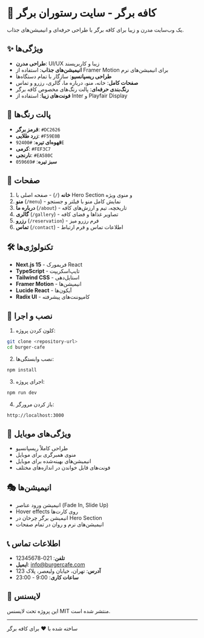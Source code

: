 # 🍔 کافه برگر - سایت رستوران برگر

یک وب‌سایت مدرن و زیبا برای کافه برگر با طراحی حرفه‌ای و انیمیشن‌های جذاب.

## ✨ ویژگی‌ها

- **طراحی مدرن**: UI/UX زیبا و کاربرپسند
- **انیمیشن‌های جذاب**: استفاده از Framer Motion برای انیمیشن‌های نرم
- **طراحی ریسپانسیو**: سازگار با تمام دستگاه‌ها
- **صفحات کامل**: خانه، منو، درباره ما، گالری، رزرو و تماس
- **رنگ‌بندی حرفه‌ای**: پالت رنگ‌های مخصوص کافه برگر
- **فونت‌های زیبا**: استفاده از Inter و Playfair Display

## 🎨 پالت رنگ‌ها

- **قرمز برگر**: `#DC2626`
- **زرد طلایی**: `#F59E0B`
- **قهوه‌ای تیره**: `#92400E`
- **کرمی**: `#FEF3C7`
- **نارنجی**: `#EA580C`
- **سبز تیره**: `#059669`

## 📄 صفحات

1. **خانه** (`/`) - صفحه اصلی با Hero Section و منوی ویژه
2. **منو** (`/menu`) - نمایش کامل منو با فیلتر و جستجو
3. **درباره ما** (`/about`) - تاریخچه، تیم و ارزش‌های کافه
4. **گالری** (`/gallery`) - تصاویر غذاها و فضای کافه
5. **رزرو** (`/reservation`) - فرم رزرو میز
6. **تماس** (`/contact`) - اطلاعات تماس و فرم ارتباط

## 🛠 تکنولوژی‌ها

- **Next.js 15** - فریمورک React
- **TypeScript** - تایپ‌اسکریپت
- **Tailwind CSS** - استایل‌دهی
- **Framer Motion** - انیمیشن‌ها
- **Lucide React** - آیکون‌ها
- **Radix UI** - کامپوننت‌های پیشرفته

## 🚀 نصب و اجرا

1. کلون کردن پروژه:
```bash
git clone <repository-url>
cd burger-cafe
```

2. نصب وابستگی‌ها:
```bash
npm install
```

3. اجرای پروژه:
```bash
npm run dev
```

4. باز کردن مرورگر:
```
http://localhost:3000
```

## 📱 ویژگی‌های موبایل

- طراحی کاملاً ریسپانسیو
- منوی همبرگری برای موبایل
- انیمیشن‌های بهینه‌شده برای موبایل
- فونت‌های قابل خواندن در اندازه‌های مختلف

## 🎭 انیمیشن‌ها

- انیمیشن ورود عناصر (Fade In, Slide Up)
- Hover effects روی کارت‌ها
- انیمیشن برگر چرخان در Hero Section
- انیمیشن‌های نرم و روان در تمام صفحات

## 📞 اطلاعات تماس

- **تلفن**: 021-12345678
- **ایمیل**: info@burgercafe.com
- **آدرس**: تهران، خیابان ولیعصر، پلاک 123
- **ساعات کاری**: 9:00 - 23:00

## 📄 لایسنس

این پروژه تحت لایسنس MIT منتشر شده است.

---

ساخته شده با ❤️ برای کافه برگر
